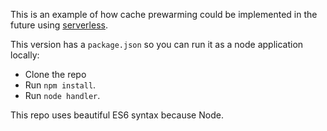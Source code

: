 This is an example of how cache prewarming could be implemented in
the future using [serverless](https://serverless.com/framework/).

This version has a ```package.json``` so you can run it as a node
application locally:

* Clone the repo
* Run ```npm install```.
* Run ```node handler```.

This repo uses beautiful ES6 syntax because Node.
